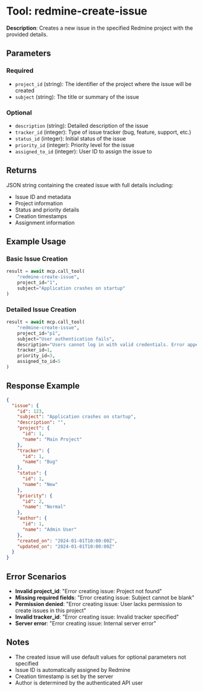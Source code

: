 # Tool: redmine-create-issue

**Description**: Creates a new issue in the specified Redmine project with the provided details.

## Parameters

### Required
- `project_id` (string): The identifier of the project where the issue will be created
- `subject` (string): The title or summary of the issue

### Optional
- `description` (string): Detailed description of the issue
- `tracker_id` (integer): Type of issue tracker (bug, feature, support, etc.)
- `status_id` (integer): Initial status of the issue
- `priority_id` (integer): Priority level for the issue
- `assigned_to_id` (integer): User ID to assign the issue to

## Returns

JSON string containing the created issue with full details including:
- Issue ID and metadata
- Project information
- Status and priority details
- Creation timestamps
- Assignment information

## Example Usage

### Basic Issue Creation
```python
result = await mcp.call_tool(
    "redmine-create-issue",
    project_id="1",
    subject="Application crashes on startup"
)
```

### Detailed Issue Creation
```python
result = await mcp.call_tool(
    "redmine-create-issue",
    project_id="p1",
    subject="User authentication fails",
    description="Users cannot log in with valid credentials. Error appears in browser console.",
    tracker_id=1,
    priority_id=3,
    assigned_to_id=5
)
```

## Response Example

```json
{
  "issue": {
    "id": 123,
    "subject": "Application crashes on startup",
    "description": "",
    "project": {
      "id": 1,
      "name": "Main Project"
    },
    "tracker": {
      "id": 1,
      "name": "Bug"
    },
    "status": {
      "id": 1,
      "name": "New"
    },
    "priority": {
      "id": 2,
      "name": "Normal"
    },
    "author": {
      "id": 1,
      "name": "Admin User"
    },
    "created_on": "2024-01-01T10:00:00Z",
    "updated_on": "2024-01-01T10:00:00Z"
  }
}
```

## Error Scenarios

- **Invalid project_id**: "Error creating issue: Project not found"
- **Missing required fields**: "Error creating issue: Subject cannot be blank"
- **Permission denied**: "Error creating issue: User lacks permission to create issues in this project"
- **Invalid tracker_id**: "Error creating issue: Invalid tracker specified"
- **Server error**: "Error creating issue: Internal server error"

## Notes

- The created issue will use default values for optional parameters not specified
- Issue ID is automatically assigned by Redmine
- Creation timestamp is set by the server
- Author is determined by the authenticated API user